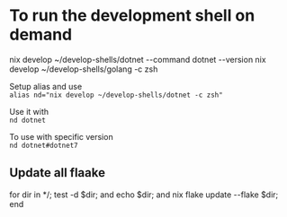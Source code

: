 # To run the development shell on demand
nix develop ~/develop-shells/dotnet --command dotnet --version
nix develop ~/develop-shells/golang -c zsh

Setup alias and use
<br />
``alias nd="nix develop ~/develop-shells/dotnet -c zsh"``
<br />

Use it with
<br />
``nd dotnet``

To use with specific version
<br />
``nd dotnet#dotnet7``


## Update all flaake
for dir in */; test -d $dir; and echo $dir; and nix flake update --flake $dir; end
